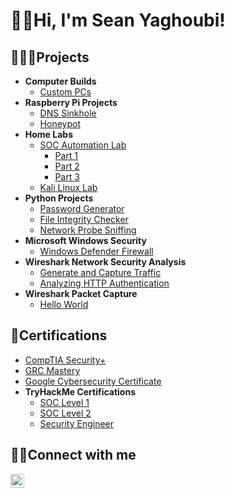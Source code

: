 <h1>👋🏻Hi, I'm Sean Yaghoubi!</h1>
  
<h2>👨🏻‍💻Projects</h2>

- <b>Computer Builds</b>
  - [Custom PCs](https://github.com/Yagoobz/CustomPCBuilds)
- <b>Raspberry Pi Projects</b>
  - [DNS Sinkhole](...)
  - [Honeypot](...)
- <b>Home Labs</b>
  - [SOC Automation Lab](...)
    - [Part 1](...)
    - [Part 2](...)
    - [Part 3](...)
  - [Kali Linux Lab](...)
- <b>Python Projects</b>
  - [Password Generator](...)
  - [File Integrity Checker](...)
  - [Network Probe Sniffing](...)
- <b>Microsoft Windows Security</b>
  - [Windows Defender Firewall](https://github.com/Yagoobz/WindowsDefenderFirewall)
- <b>Wireshark Network Security Analysis</b>
  - [Generate and Capture Traffic](https://github.com/Yagoobz/GenerateAndCaptureTraffic)
  - [Analyzing HTTP Authentication](https://github.com/Yagoobz/AnalyzingHTTPAuthentication)
- <b>Wireshark Packet Capture</b>
  - [Hello World](...)

 <h2>📄Certifications</h2>

- [CompTIA Security+](...)
- [GRC Mastery](...)
- [Google Cybersecurity Certificate](https://www.credly.com/badges/01d71e21-671e-45c5-8a4a-b3267e4dab57/linked_in_profile)
- <b>TryHackMe Certifications</b>
  - [SOC Level 1](...)
  - [SOC Level 2](...)
  - [Security Engineer](...) 

<h2>🤳🏻Connect with me</h2>

[<img align="left" alt="SeanYaghoubi | LinkedIn" width="22px" src="https://cdn.jsdelivr.net/npm/simple-icons@v3/icons/linkedin.svg" />][linkedin]

[linkedin]: https://www.linkedin.com/in/sean-yaghoubi-87b5a5227/
